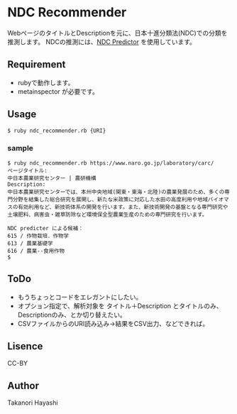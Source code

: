 NDC Recommender
====

WebページのタイトルとDescriptionを元に、日本十進分類法(NDC)での分類を推測します。
NDCの推測には、[NDC Predictor](https://lab.ndl.go.jp/ndc/)  を使用しています。

## Requirement

 * rubyで動作します。
 * metainspector が必要です。

## Usage

```shell
$ ruby ndc_recommender.rb {URI}
```

### sample

```shell
$ ruby ndc_recommender.rb https://www.naro.go.jp/laboratory/carc/
ページタイトル:
中日本農業研究センター | 農研機構
Description:
中日本農業研究センターでは、本州中央地域(関東・東海・北陸)の農業発展のため、多くの専門分野を結集した総合研究を展開し、新たな米政策に対応した水田の高度利用や地域バイオマスの有効利用など、新技術体系の開発を行います。また、新技術開発の基盤となる専門研究や土壌肥料、病害虫・雑草防除など環境保全型農業生産のための専門研究を行います。

NDC predicter による候補：
615 / 作物栽培．作物学
613 / 農業基礎学
616 / 農業--食用作物
$
```

## ToDo

 * もうちょっとコードをエレガントにしたい。
 * オプション指定で、解析対象を タイトル＋Description とタイトルのみ、Descriptionのみ、とか切り替えたい。
 * CSVファイルからのURI読み込み→結果をCSV出力、などできれば。

## Lisence

CC-BY

## Author

Takanori Hayashi
